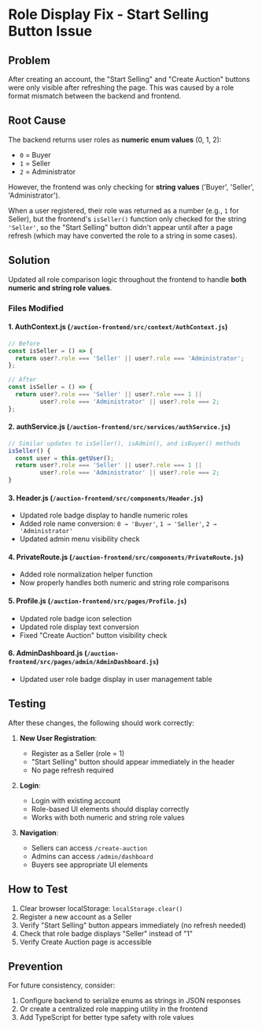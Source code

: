 # Role Display Fix - Start Selling Button Issue

## Problem
After creating an account, the "Start Selling" and "Create Auction" buttons were only visible after refreshing the page. This was caused by a role format mismatch between the backend and frontend.

## Root Cause
The backend returns user roles as **numeric enum values** (0, 1, 2):
- `0` = Buyer
- `1` = Seller  
- `2` = Administrator

However, the frontend was only checking for **string values** ('Buyer', 'Seller', 'Administrator').

When a user registered, their role was returned as a number (e.g., `1` for Seller), but the frontend's `isSeller()` function only checked for the string `'Seller'`, so the "Start Selling" button didn't appear until after a page refresh (which may have converted the role to a string in some cases).

## Solution
Updated all role comparison logic throughout the frontend to handle **both numeric and string role values**.

### Files Modified

#### 1. **AuthContext.js** (`/auction-frontend/src/context/AuthContext.js`)
```javascript
// Before
const isSeller = () => {
  return user?.role === 'Seller' || user?.role === 'Administrator';
};

// After  
const isSeller = () => {
  return user?.role === 'Seller' || user?.role === 1 || 
         user?.role === 'Administrator' || user?.role === 2;
};
```

#### 2. **authService.js** (`/auction-frontend/src/services/authService.js`)
```javascript
// Similar updates to isSeller(), isAdmin(), and isBuyer() methods
isSeller() {
  const user = this.getUser();
  return user?.role === 'Seller' || user?.role === 1 || 
         user?.role === 'Administrator' || user?.role === 2;
}
```

#### 3. **Header.js** (`/auction-frontend/src/components/Header.js`)
- Updated role badge display to handle numeric roles
- Added role name conversion: `0 → 'Buyer'`, `1 → 'Seller'`, `2 → 'Administrator'`
- Updated admin menu visibility check

#### 4. **PrivateRoute.js** (`/auction-frontend/src/components/PrivateRoute.js`)
- Added role normalization helper function
- Now properly handles both numeric and string role comparisons

#### 5. **Profile.js** (`/auction-frontend/src/pages/Profile.js`)
- Updated role badge icon selection
- Updated role display text conversion
- Fixed "Create Auction" button visibility check

#### 6. **AdminDashboard.js** (`/auction-frontend/src/pages/admin/AdminDashboard.js`)
- Updated user role badge display in user management table

## Testing
After these changes, the following should work correctly:

1. **New User Registration**:
   - Register as a Seller (role = 1)
   - "Start Selling" button should appear immediately in the header
   - No page refresh required

2. **Login**:
   - Login with existing account
   - Role-based UI elements should display correctly
   - Works with both numeric and string role values

3. **Navigation**:
   - Sellers can access `/create-auction` 
   - Admins can access `/admin/dashboard`
   - Buyers see appropriate UI elements

## How to Test
1. Clear browser localStorage: `localStorage.clear()`
2. Register a new account as a Seller
3. Verify "Start Selling" button appears immediately (no refresh needed)
4. Check that role badge displays "Seller" instead of "1"
5. Verify Create Auction page is accessible

## Prevention
For future consistency, consider:
1. Configure backend to serialize enums as strings in JSON responses
2. Or create a centralized role mapping utility in the frontend
3. Add TypeScript for better type safety with role values
